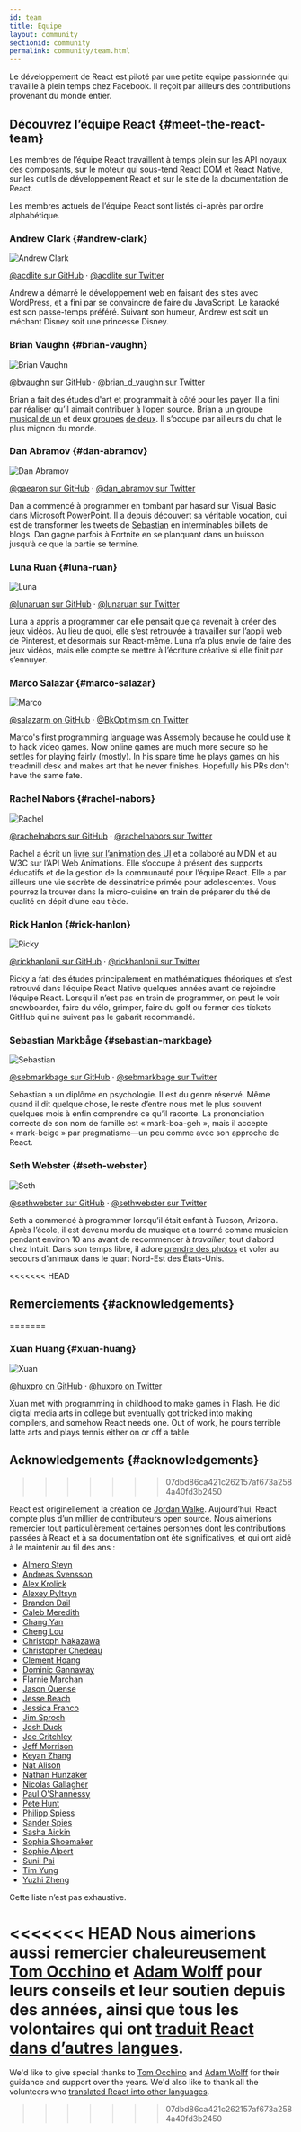 ```yaml
---
id: team
title: Équipe
layout: community
sectionid: community
permalink: community/team.html
---
```


Le développement de React est piloté par une petite équipe passionnée qui travaille à plein temps chez Facebook.  Il reçoit par ailleurs des contributions provenant du monde entier.

## Découvrez l’équipe React {#meet-the-react-team}

Les membres de l’équipe React travaillent à temps plein sur les API noyaux des composants, sur le moteur qui sous-tend React DOM et React Native, sur les outils de développement React et sur le site de la documentation de React.

Les membres actuels de l’équipe React sont listés ci-après par ordre alphabétique.

### Andrew Clark {#andrew-clark}

![Andrew Clark](../images/team/acdlite.jpg)

[@acdlite sur GitHub](https://github.com/acdlite) &middot; [@acdlite sur Twitter](https://twitter.com/acdlite)

Andrew a démarré le développement web en faisant des sites avec WordPress, et a fini par se convaincre de faire du JavaScript.  Le karaoké est son passe-temps préféré.  Suivant son humeur, Andrew est soit un méchant Disney soit une princesse Disney.

### Brian Vaughn {#brian-vaughn}

![Brian Vaughn](../images/team/bvaughn.jpg)

[@bvaughn sur GitHub](https://github.com/bvaughn) &middot; [@brian\_d\_vaughn sur Twitter](https://twitter.com/brian_d_vaughn)

Brian a fait des études d'art et programmait à côté pour les payer.  Il a fini par réaliser qu’il aimait contribuer à l’open source.  Brian a un [groupe musical de un](https://soundcloud.com/brianvaughn/) et deux [groupes](https://soundcloud.com/pilotlessdrone) [de deux](https://soundcloud.com/pinwurm). Il s’occupe par ailleurs du chat le plus mignon du monde.

### Dan Abramov {#dan-abramov}

![Dan Abramov](../images/team/gaearon.jpg)

[@gaearon sur GitHub](https://github.com/gaearon) &middot; [@dan_abramov sur Twitter](https://twitter.com/dan_abramov)

Dan a commencé à programmer en tombant par hasard sur Visual Basic dans Microsoft PowerPoint.  Il a depuis découvert sa véritable vocation, qui est de transformer les tweets de [Sebastian](#sebastian-markbage) en interminables billets de blogs. Dan gagne parfois à Fortnite en se planquant dans un buisson jusqu’à ce que la partie se termine.

### Luna Ruan {#luna-ruan}

![Luna](../images/team/lunaruan.jpg)

[@lunaruan sur GitHub](https://github.com/lunaruan) &middot; [@lunaruan sur Twitter](https://twitter.com/lunaruan)

Luna a appris a programmer car elle pensait que ça revenait à créer des jeux vidéos.  Au lieu de quoi, elle s’est retrouvée à travailler sur l’appli web de Pinterest, et désormais sur React-même.  Luna n’a plus envie de faire des jeux vidéos, mais elle compte se mettre à l’écriture créative si elle finit par s’ennuyer.

### Marco Salazar {#marco-salazar}

![Marco](../images/team/salazarm.jpeg)

[@salazarm on GitHub](https://github.com/salazarm) &middot; [@BkOptimism on Twitter](https://twitter.com/BkOptimism)

Marco's first programming language was Assembly because he could use it to hack video games. Now online games are much more secure so he settles for playing fairly (mostly). In his spare time he plays games on his treadmill desk and makes art that he never finishes. Hopefully his PRs don't have the same fate.

### Rachel Nabors {#rachel-nabors}

![Rachel](../images/team/rnabors.jpg)

[@rachelnabors sur GitHub](https://github.com/rachelnabors) &middot; [@rachelnabors sur Twitter](https://twitter.com/rachelnabors)

Rachel a écrit un [livre sur l’animation des UI](https://abookapart.com/products/animation-at-work) et a collaboré au MDN et au W3C sur l’API Web Animations.  Elle s’occupe à présent des supports éducatifs et de la gestion de la communauté pour l’équipe React.  Elle a par ailleurs une vie secrète de dessinatrice primée pour adolescentes.  Vous pourrez la trouver dans la micro-cuisine en train de préparer du thé de qualité en dépit d’une eau tiède.

### Rick Hanlon {#rick-hanlon}

![Ricky](../images/team/rickhanlonii.jpg)

[@rickhanlonii sur GitHub](https://github.com/rickhanlonii) &middot; [@rickhanlonii sur Twitter](https://twitter.com/rickhanlonii)

Ricky a fati des études principalement en mathématiques théoriques et s’est retrouvé dans l’équipe React Native quelques années avant de rejoindre l’équipe React.  Lorsqu’il n’est pas en train de programmer, on peut le voir snowboarder, faire du vélo, grimper, faire du golf ou fermer des tickets GitHub qui ne suivent pas le gabarit recommandé.

### Sebastian Markbåge {#sebastian-markbage}

![Sebastian](../images/team/sebmarkbage.jpg)

[@sebmarkbage sur GitHub](https://github.com/sebmarkbage) &middot; [@sebmarkbage sur Twitter](https://twitter.com/sebmarkbage)

Sebastian a un diplôme en psychologie.  Il est du genre réservé.  Même quand il dit quelque chose, le reste d’entre nous met le plus souvent quelques mois à enfin comprendre ce qu’il raconte.  La prononciation correcte de son nom de famille est « mark-boa-geh », mais il accepte « mark-beige » par pragmatisme—un peu comme avec son approche de React.

### Seth Webster {#seth-webster}

![Seth](../images/team/sethwebster.jpg)

[@sethwebster sur GitHub](https://github.com/sethwebster) &middot; [@sethwebster sur Twitter](https://twitter.com/sethwebster)

Seth a commencé à programmer lorsqu’il était enfant à Tucson, Arizona. Après l’école, il est devenu mordu de musique et a tourné comme musicien pendant environ 10 ans avant de recommencer à *travailler*, tout d’abord chez Intuit.  Dans son temps libre, il adore [prendre des photos](https://www.sethwebster.com) et voler au secours d’animaux dans le quart Nord-Est des États-Unis.

<<<<<<< HEAD
## Remerciements {#acknowledgements}
=======
### Xuan Huang {#xuan-huang}

![Xuan](../images/team/huxpro.jpg)

[@huxpro on GitHub](https://github.com/huxpro) &middot; [@huxpro on Twitter](https://twitter.com/huxpro)

Xuan met with programming in childhood to make games in Flash. He did digital media arts in college but eventually got tricked into making compilers, and somehow React needs one. Out of work, he pours terrible latte arts and plays tennis either on or off a table.

## Acknowledgements {#acknowledgements}
>>>>>>> 07dbd86ca421c262157af673a2584a40fd3b2450

React est originellement la création de [Jordan Walke](https://github.com/jordwalke).  Aujourd’hui, React compte plus d’un millier de contributeurs open source.  Nous aimerions remercier tout particulièrement certaines personnes dont les contributions passées à React et à sa documentation ont été significatives, et qui ont aidé à le maintenir au fil des ans :

* [Almero Steyn](https://github.com/AlmeroSteyn)
* [Andreas Svensson](https://github.com/syranide)
* [Alex Krolick](https://github.com/alexkrolick)
* [Alexey Pyltsyn](https://github.com/lex111)
* [Brandon Dail](https://github.com/aweary)
* [Caleb Meredith](https://github.com/calebmer)
* [Chang Yan](https://github.com/cyan33)
* [Cheng Lou](https://github.com/chenglou)
* [Christoph Nakazawa](https://github.com/cpojer)
* [Christopher Chedeau](https://github.com/vjeux)
* [Clement Hoang](https://github.com/clemmy)
* [Dominic Gannaway](https://github.com/trueadm)
* [Flarnie Marchan](https://github.com/flarnie)
* [Jason Quense](https://github.com/jquense)
* [Jesse Beach](https://github.com/jessebeach)
* [Jessica Franco](https://github.com/Jessidhia)
* [Jim Sproch](https://github.com/jimfb)
* [Josh Duck](https://github.com/joshduck)
* [Joe Critchley](https://github.com/joecritch)
* [Jeff Morrison](https://github.com/jeffmo)
* [Keyan Zhang](https://github.com/keyz)
* [Nat Alison](https://github.com/tesseralis)
* [Nathan Hunzaker](https://github.com/nhunzaker)
* [Nicolas Gallagher](https://github.com/necolas)
* [Paul O'Shannessy](https://github.com/zpao)
* [Pete Hunt](https://github.com/petehunt)
* [Philipp Spiess](https://github.com/philipp-spiess)
* [Sander Spies](https://github.com/sanderspies)
* [Sasha Aickin](https://github.com/aickin)
* [Sophia Shoemaker](https://github.com/mrscobbler)
* [Sophie Alpert](https://github.com/sophiebits)
* [Sunil Pai](https://github.com/threepointone)
* [Tim Yung](https://github.com/yungsters)
* [Yuzhi Zheng](https://github.com/yuzhi)

Cette liste n’est pas exhaustive.

<<<<<<< HEAD
Nous aimerions aussi remercier chaleureusement [Tom Occhino](https://github.com/tomocchino) et [Adam Wolff](https://github.com/wolffiex) pour leurs conseils et leur soutien depuis des années, ainsi que tous les volontaires qui ont [traduit React dans d’autres langues](https://isreacttranslatedyet.com/).
=======
We'd like to give special thanks to [Tom Occhino](https://github.com/tomocchino) and [Adam Wolff](https://github.com/wolffiex) for their guidance and support over the years. We'd also like to thank all the volunteers who [translated React into other languages](https://translations.reactjs.org/).
>>>>>>> 07dbd86ca421c262157af673a2584a40fd3b2450
